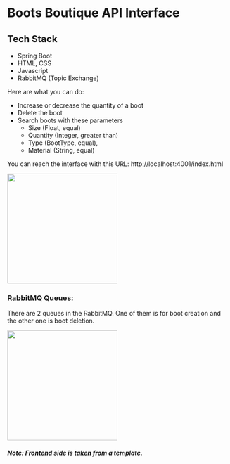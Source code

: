# Boots Boutique API Interface

## Tech Stack

 - Spring Boot
 - HTML, CSS
 - Javascript
 - RabbitMQ (Topic Exchange)

Here are what you can do:
- Increase or decrease the quantity of a boot
- Delete the boot
- Search boots with these parameters
  - Size (Float, equal)
  - Quantity (Integer, greater than)
  - Type (BootType, equal), 
  - Material (String, equal)

You can reach the interface with this URL: http://localhost:4001/index.html 


<img src="https://user-images.githubusercontent.com/21241545/131887528-87857f0f-ef0e-41ad-b8c5-2b8135c092a7.png" width="250">


### RabbitMQ Queues:

There are 2 queues in the RabbitMQ. One of them is for boot creation and the other one is boot deletion.

<img src="https://user-images.githubusercontent.com/21241545/132947882-d99a6086-2c5a-458e-b55e-55f93dcdab93.png" width="250">


##### Note: Frontend side is taken from a template.



